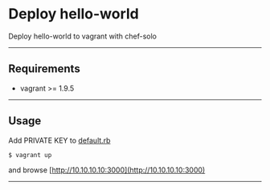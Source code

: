 # Deploy hello-world

Deploy hello-world to vagrant with chef-solo

---

## Requirements

* vagrant >= 1.9.5

---

## Usage

Add PRIVATE KEY to [default.rb](https://github.com/Sadathossain/devopstest/blob/master/chef/cookbooks/helloworldexpress/recipes/default.rb)

```sh
$ vagrant up
```
and browse [http://10.10.10.10:3000](http://10.10.10.10:3000)

---
